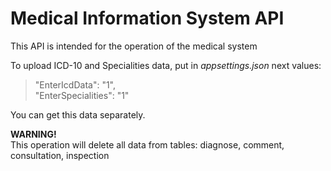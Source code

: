 # Medical Information System API
This API is intended for the operation of the medical system

To upload ICD-10 and Specialities data, put in _appsettings.json_ next values:  
> "EnterIcdData": "1",  
> "EnterSpecialities": "1"  


You can get this data separately.  

**WARNING!**  
This operation will delete all data from tables: diagnose, comment, consultation, inspection
